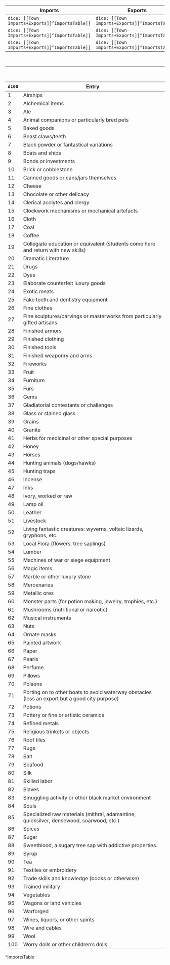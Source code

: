 <br>

|Imports | Exports |
| --------| --------|
|`dice: [[Town Imports+Exports]]^ImportsTable]]` | `dice: [[Town Imports+Exports]]^ImportsTable]]`|
|`dice: [[Town Imports+Exports]]^ImportsTable]]` | `dice: [[Town Imports+Exports]]^ImportsTable]]`|
|`dice: [[Town Imports+Exports]]^ImportsTable]]` | `dice: [[Town Imports+Exports]]^ImportsTable]]`|

<br>

---
<br>

|`d100`|Entry|
|---|---|
|1|Airships|
|2|Alchemical items|
|3|Ale|
|4|Animal companions or particularly bred pets|
|5|Baked goods|
|6|Beast claws/teeth|
|7|Black powder or fantastical variations|
|8|Boats and ships|
|9|Bonds or investments|
|10|Brick or cobblestone|
|11|Canned goods or cans/jars themselves|
|12|Cheese|
|13|Chocolate or other delicacy|
|14|Clerical acolytes and clergy|
|15|Clockwork mechanisms or mechanical artefacts|
|16|Cloth|
|17|Coal|
|18|Coffee|
|19|Collegiate education or equivalent (students come here and return with new skills)|
|20|Dramatic Literature|
|21|Drugs|
|22|Dyes|
|23|Elaborate counterfeit luxury goods|
|24|Exotic meats|
|25|Fake teeth and dentistry equipment|
|26|Fine clothes|
|27|Fine sculptures/carvings or masterworks from particularly gifted artisans|
|28|Finished armors|
|29|Finished clothing|
|30|Finished tools|
|31|Finished weaponry and arms|
|32|Fireworks|
|33|Fruit|
|34|Furniture|
|35|Furs|
|36|Gems|
|37|Gladiatorial contestants or challenges|
|38|Glass or stained glass|
|39|Grains|
|40|Granite|
|41|Herbs for medicinal or other special purposes|
|42|Honey|
|43|Horses|
|44|Hunting animals (dogs/hawks)|
|45|Hunting traps|
|46|Incense|
|47|Inks|
|48|Ivory, worked or raw|
|49|Lamp oil|
|50|Leather|
|51|Livestock|
|52|Living fantastic creatures: wyverns, voltaic lizards, gryphons, etc.|
|53|Local Flora (flowers, tree saplings)|
|54|Lumber|
|55|Machines of war or siege equipment|
|56|Magic items|
|57|Marble or other luxury stone|
|58|Mercenaries|
|59|Metallic ores|
|60|Monster parts (for potion making, jewelry, trophies, etc.)|
|61|Mushrooms (nutritional or narcotic)|
|62|Musical instruments|
|63|Nuts|
|64|Ornate masks|
|65|Painted artwork|
|66|Paper|
|67|Pearls|
|68|Perfume|
|69|Pillows|
|70|Poisons|
|71|Porting on to other boats to avoid waterway obstacles (less an export but a good city purpose)|
|72|Potions|
|73|Pottery or fine or artistic ceramics|
|74|Refined metals|
|75|Religious trinkets or objects|
|76|Roof tiles|
|77|Rugs|
|78|Salt|
|79|Seafood|
|80|Silk|
|81|Skilled labor|
|82|Slaves|
|83|Smuggling activity or other black market environment|
|84|Souls|
|85|Specialized raw materials (mithral, adamantine, quicksilver, densewood, soarwood, etc.)|
|86|Spices|
|87|Sugar|
|88|Sweetblood, a sugary tree sap with addictive properties.|
|89|Syrup|
|90|Tea|
|91|Textiles or embroidery|
|92|Trade skills and knowledge (books or otherwise)|
|93|Trained military|
|94|Vegetables|
|95|Wagons or land vehicles|
|96|Warforged|
|97|Wines, liquors, or other spirits|
|98|Wire and cables|
|99|Wool|
|100|Worry dolls or other children’s dolls|
^ImportsTable

